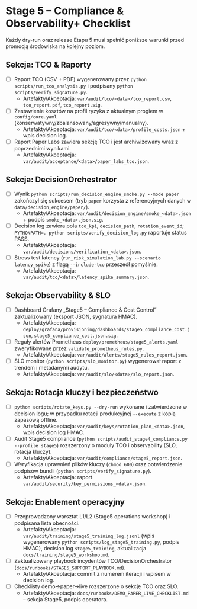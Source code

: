 # Stage 5 – Compliance & Observability+ Checklist

Każdy dry-run oraz release Etapu 5 musi spełnić poniższe warunki przed promocją środowiska na kolejny poziom.

## Sekcja: TCO & Raporty
- [ ] Raport TCO (CSV + PDF) wygenerowany przez `python scripts/run_tco_analysis.py` i podpisany `python scripts/verify_signature.py`.
  - Artefakty/Akceptacja: `var/audit/tco/<data>/tco_report.csv`, `tco_report.pdf`, `tco_report.sig`.
- [ ] Zestawienie kosztów na profil ryzyka z aktualnym progiem w `config/core.yaml` (konserwatywny/zbalansowany/agresywny/manualny).
  - Artefakty/Akceptacja: `var/audit/tco/<data>/profile_costs.json` + wpis decision log.
- [ ] Raport Paper Labs zawiera sekcję TCO i jest archiwizowany wraz z poprzednimi wynikami.
  - Artefakty/Akceptacja: `var/audit/acceptance/<data>/paper_labs_tco.json`.

## Sekcja: DecisionOrchestrator
- [ ] Wynik `python scripts/run_decision_engine_smoke.py --mode paper` zakończył się sukcesem (tryb `paper` korzysta z referencyjnych danych w `data/decision_engine/paper/`).
  - Artefakty/Akceptacja: `var/audit/decision_engine/smoke_<data>.json` + podpis `smoke_<data>.json.sig`.
- [ ] Decision log zawiera pola `tco_kpi`, `decision_path`, `rotation_event_id`; `PYTHONPATH=. python scripts/verify_decision_log.py` raportuje status PASS.
  - Artefakty/Akceptacja: `var/audit/decisions/verification_<data>.json`.
- [ ] Stress test latency (`run_risk_simulation_lab.py --scenario latency_spike`) z flagą `--include-tco` przeszedł pomyślnie.
  - Artefakty/Akceptacja: `var/audit/tco/<data>/latency_spike_summary.json`.

## Sekcja: Observability & SLO
- [ ] Dashboard Grafany „Stage5 – Compliance & Cost Control” zaktualizowany (eksport JSON, sygnatura HMAC).
  - Artefakty/Akceptacja: `deploy/grafana/provisioning/dashboards/stage5_compliance_cost.json`, `stage5_compliance_cost.json.sig`.
- [ ] Reguły alertów Prometheus `deploy/prometheus/stage5_alerts.yaml` zweryfikowane przez `validate_prometheus_rules.py`.
  - Artefakty/Akceptacja: `var/audit/alerts/stage5_rules_report.json`.
- [ ] SLO monitor (`python scripts/slo_monitor.py`) wygenerował raport z trendem i metadanymi audytu.
  - Artefakty/Akceptacja: `var/audit/slo/<data>/slo_report.json`.

## Sekcja: Rotacja kluczy i bezpieczeństwo
- [ ] `python scripts/rotate_keys.py --dry-run` wykonane i zatwierdzone w decision logu; w przypadku rotacji produkcyjnej `--execute` z kopią zapasową offline.
  - Artefakty/Akceptacja: `var/audit/keys/rotation_plan_<data>.json`, wpis decision log HMAC.
- [ ] Audit Stage5 compliance (`python scripts/audit_stage4_compliance.py --profile stage5`) rozszerzony o moduły TCO i observability (SLO, rotacja kluczy).
  - Artefakty/Akceptacja: `var/audit/compliance/stage5_report.json`.
- [ ] Weryfikacja uprawnień plików kluczy (`chmod 600`) oraz potwierdzenie podpisów bundli (`python scripts/verify_signature.py`).
  - Artefakty/Akceptacja: raport `var/audit/security/key_permissions_<data>.json`.

## Sekcja: Enablement operacyjny
- [ ] Przeprowadzony warsztat L1/L2 (Stage5 operations workshop) i podpisana lista obecności.
  - Artefakty/Akceptacja: `var/audit/training/stage5_training_log.jsonl` (wpis wygenerowany `python scripts/log_stage5_training.py`, podpis HMAC), decision log `stage5_training`, aktualizacja `docs/training/stage5_workshop.md`.
- [ ] Zaktualizowany playbook incydentów TCO/DecisionOrchestrator (`docs/runbooks/STAGE5_SUPPORT_PLAYBOOK.md`).
  - Artefakty/Akceptacja: commit z numerem iteracji i wpisem w decision log.
- [ ] Checklisty demo→paper→live rozszerzone o sekcję TCO oraz SLO.
  - Artefakty/Akceptacja: `docs/runbooks/DEMO_PAPER_LIVE_CHECKLIST.md` – sekcja Stage5, podpis operatora.
